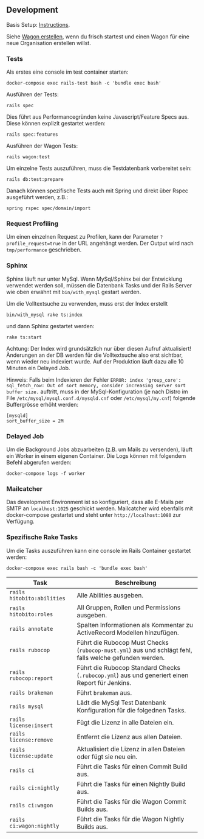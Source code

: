 ## Development

Basis Setup: [Instructions](https://github.com/hitobito/hitobito#development).

Siehe [Wagon erstellen](04_wagons.md#wagon-erstellen), wenn du frisch startest und einen Wagon für eine neue
Organisation erstellen willst.

### Tests

Als erstes eine console im test container starten:

    docker-compose exec rails-test bash -c 'bundle exec bash'

Ausführen der Tests:

    rails spec

Dies führt aus Performancegründen keine Javascript/Feature Specs aus. Diese können explizit
gestartet werden:

    rails spec:features

Ausführen der Wagon Tests:

    rails wagon:test

Um einzelne Tests auszuführen, muss die Testdatenbank vorbereitet sein:

    rails db:test:prepare

Danach können spezifische Tests auch mit Spring und direkt über Rspec ausgeführt werden, z.B.:

    spring rspec spec/domain/import


### Request Profiling

Um einen einzelnen Request zu Profilen, kann der Parameter `?profile_request=true` in der URL
angehängt werden. Der Output wird nach `tmp/performance` geschrieben.


### Sphinx

Sphinx läuft nur unter MySql. Wenn MySql/Sphinx bei der Entwicklung verwendet werden soll, müssen
die Datenbank Tasks und der Rails Server wie oben erwähnt mit `bin/with_mysql` gestart werden.

Um die Volltextsuche zu verwenden, muss erst der Index erstellt

    bin/with_mysql rake ts:index

und dann Sphinx gestartet werden:

    rake ts:start

Achtung: Der Index wird grundsätzlich nur über diesen Aufruf aktualisiert! Änderungen an der DB
werden für die Volltextsuche also erst sichtbar, wenn wieder neu indexiert wurde. Auf der Produktion
läuft dazu alle 10 Minuten ein Delayed Job.

Hinweis: Falls beim Indexieren der Fehler ``ERROR: index 'group_core': sql_fetch_row: Out of sort memory, consider increasing server sort buffer size.`` auftritt, muss in der MySql-Konfiguration (je nach Distro im File ``/etc/mysql/mysql.conf.d/mysqld.cnf`` oder ``/etc/mysql/my.cnf``) folgende Buffergrösse erhöht werden:

    [mysqld]
    sort_buffer_size = 2M

### Delayed Job

Um die Background Jobs abzuarbeiten (z.B. um Mails zu versenden), läuft ein Worker in einem eigenen Container. Die Logs können mit folgendem Befehl abgerufen werden:

    docker-compose logs -f worker

### Mailcatcher

Das development Environment ist so konfiguriert, dass alle E-Mails per SMTP an `localhost:1025`
geschickt werden. Mailcatcher wird ebenfalls mit docker-compose gestartet und steht unter `http://localhost:1080` zur Verfügung.

### Spezifische Rake Tasks

Um die Tasks auszuführen kann eine console im Rails Container gestartet werden:

    docker-compose exec rails bash -c 'bundle exec bash'

| Task | Beschreibung |
| --- | --- |
| `rails hitobito:abilities` | Alle Abilities ausgeben. |
| `rails hitobito:roles` | All Gruppen, Rollen und Permissions ausgeben. |
| `rails annotate` | Spalten Informationen als Kommentar zu ActiveRecord Modellen hinzufügen. |
| `rails rubocop` | Führt die Rubocop Must Checks (`rubocop-must.yml`) aus und schlägt fehl, falls welche gefunden werden. |
| `rails rubocop:report` | Führt die Rubocop Standard Checks (`.rubocop.yml`) aus und generiert einen Report für Jenkins. |
| `rails brakeman` | Führt `brakeman` aus. |
| `rails mysql` | Lädt die MySql Test Datenbank Konfiguration für die folgednen Tasks. |
| `rails license:insert` | Fügt die Lizenz in alle Dateien ein. |
| `rails license:remove` | Entfernt die Lizenz aus allen Dateien. |
| `rails license:update` | Aktualisiert die Lizenz in allen Dateien oder fügt sie neu ein. |
| `rails ci` | Führt die Tasks für einen Commit Build aus. |
| `rails ci:nightly` | Führt die Tasks für einen Nightly Build aus. |
| `rails ci:wagon` | Führt die Tasks für die Wagon Commit Builds aus. |
| `rails ci:wagon:nightly` | Führt die Tasks für die Wagon Nightly Builds aus. |
